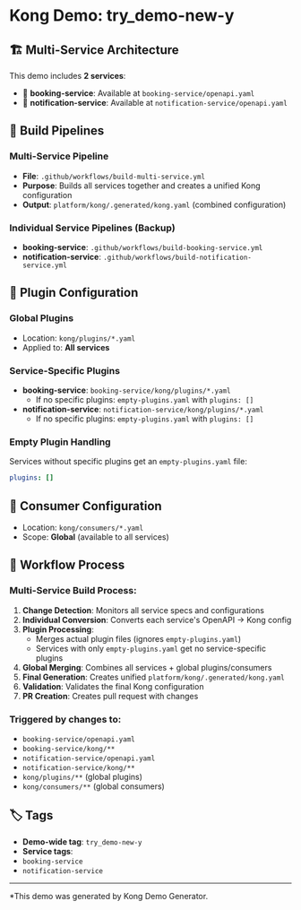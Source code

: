 # Kong Demo: try_demo-new-y

## 🏗️ Multi-Service Architecture

This demo includes **2 services**:

- 🔧 **booking-service**: Available at `booking-service/openapi.yaml`
- 🔧 **notification-service**: Available at `notification-service/openapi.yaml`


## 🚀 Build Pipelines

### Multi-Service Pipeline
- **File**: `.github/workflows/build-multi-service.yml`
- **Purpose**: Builds all services together and creates a unified Kong configuration
- **Output**: `platform/kong/.generated/kong.yaml` (combined configuration)

### Individual Service Pipelines (Backup)
- **booking-service**: `.github/workflows/build-booking-service.yml`
- **notification-service**: `.github/workflows/build-notification-service.yml`



## 🔧 Plugin Configuration

### Global Plugins
- Location: `kong/plugins/*.yaml`
- Applied to: **All services**

### Service-Specific Plugins
- **booking-service**: `booking-service/kong/plugins/*.yaml`
  - If no specific plugins: `empty-plugins.yaml` with `plugins: []`
- **notification-service**: `notification-service/kong/plugins/*.yaml`
  - If no specific plugins: `empty-plugins.yaml` with `plugins: []`


### Empty Plugin Handling
Services without specific plugins get an `empty-plugins.yaml` file:
```yaml
plugins: []
```

## 👥 Consumer Configuration

- Location: `kong/consumers/*.yaml`
- Scope: **Global** (available to all services)

## 🔄 Workflow Process

### Multi-Service Build Process:
1. **Change Detection**: Monitors all service specs and configurations
2. **Individual Conversion**: Converts each service's OpenAPI → Kong config
3. **Plugin Processing**:
   - Merges actual plugin files (ignores `empty-plugins.yaml`)
   - Services with only `empty-plugins.yaml` get no service-specific plugins
4. **Global Merging**: Combines all services + global plugins/consumers
5. **Final Generation**: Creates unified `platform/kong/.generated/kong.yaml`
6. **Validation**: Validates the final Kong configuration
7. **PR Creation**: Creates pull request with changes

### Triggered by changes to:
- `booking-service/openapi.yaml`
- `booking-service/kong/**`
- `notification-service/openapi.yaml`
- `notification-service/kong/**`
- `kong/plugins/**` (global plugins)
- `kong/consumers/**` (global consumers)

## 🏷️ Tags

- **Demo-wide tag**: `try_demo-new-y`
- **Service tags**:
- `booking-service`
- `notification-service`


---

*This demo was generated by Kong Demo Generator.